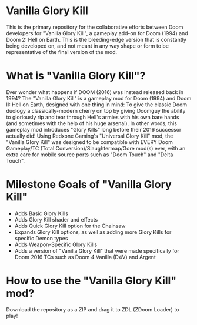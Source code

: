 # Vanilla Glory Kill
This is the primary repository for the collaborative efforts between Doom developers for "Vanilla Glory Kill", a gameplay add-on for Doom (1994) and Doom 2: Hell on Earth.
This is the bleeding-edge version that is constantly being developed on, and not meant in any way shape or form to be representative of the final version of the mod.

# What is "Vanilla Glory Kill"?
Ever wonder what happens if DOOM (2016) was instead released back in 1994? The "Vanilla Glory Kill" is a gameplay mod for Doom (1994) and Doom II: Hell on Earth, designed with one thing in mind: To give the classic Doom duology a classically-modern cherry on top by giving Doomguy the ability to gloriously rip and tear through Hell's armies with his own bare hands (and sometimes with the help of his huge arsenal). 
In other words, this gameplay mod introduces "Glory Kills" long before their 2016 successor actually did! 
Using Redxone Gaming's "Universal Glory Kill" mod, the "Vanilla Glory Kill" was designed to be compatible with EVERY Doom Gameplay/TC (Total Conversion)/Slaughtermap/Gore mod(s) ever, with an extra care for mobile source ports such as "Doom Touch" and "Delta Touch".

# Milestone Goals of "Vanilla Glory Kill"
* Adds Basic Glory Kills
* Adds Glory Kill shader and effects
* Adds Quick Glory Kill option for the Chainsaw
* Expands Glory Kill options, as well as adding more Glory Kills for specific Demon types
* Adds Weapon-Specific Glory Kills
* Adds a version of "Vanilla Glory Kill" that were made specifically for Doom 2016 TCs such as Doom 4 Vanilla (D4V) and Argent

# How to use the "Vanilla Glory Kill" mod?
Download the repository as a ZIP and drag it to ZDL (ZDoom Loader) to play!
